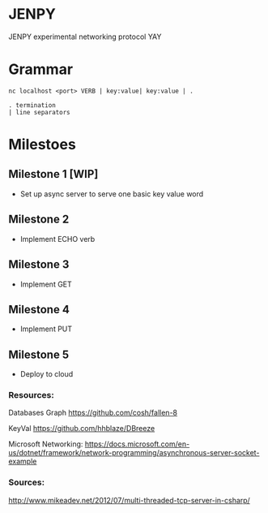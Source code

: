 # JENPY
JENPY experimental networking protocol YAY

# Grammar
```
nc localhost <port> VERB | key:value| key:value | .

. termination
| line separators
```

# Milestoes
## Milestone 1 [WIP]
- Set up async server to serve one basic key value word

## Milestone 2
- Implement ECHO verb

## Milestone 3
- Implement GET

## Milestone 4
- Implement PUT

## Milestone 5
- Deploy to cloud


### Resources:
Databases
Graph
https://github.com/cosh/fallen-8

KeyVal
https://github.com/hhblaze/DBreeze

Microsoft Networking:
https://docs.microsoft.com/en-us/dotnet/framework/network-programming/asynchronous-server-socket-example

### Sources:
http://www.mikeadev.net/2012/07/multi-threaded-tcp-server-in-csharp/

